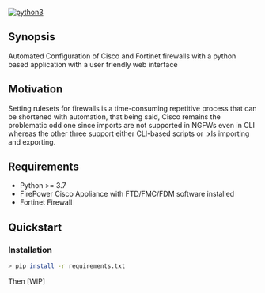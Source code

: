 [![python3](https://img.shields.io/badge/python-3.7+-blue.svg)](https://github.com/faresamir7/AutoConfigRouter) 


## Synopsis

Automated Configuration of Cisco and Fortinet firewalls with a python based application with a user friendly web interface

## Motivation

Setting rulesets for firewalls is a time-consuming repetitive process that can be shortened with automation, that being said, Cisco remains the problematic odd one since imports are not supported in NGFWs even in CLI whereas the other three support either CLI-based scripts or .xls importing and exporting.

## Requirements

* Python >= 3.7
* FirePower Cisco Appliance with FTD/FMC/FDM software installed
* Fortinet Firewall

## Quickstart

### Installation

```bash
> pip install -r requirements.txt
```

Then [WIP]
